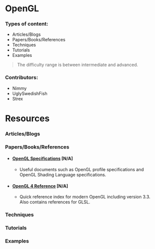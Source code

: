 # OpenGL

### Types of content:
- Articles/Blogs
- Papers/Books/References
- Techniques
- Tutorials
- Examples

> The difficulty range is between intermediate and advanced.

### Contributors:
- Nimmy
- UglySwedishFish
- Strex

# Resources



### Articles/Blogs





### Papers/Books/References
- #### [OpenGL Specifications](https://www.khronos.org/registry/OpenGL/index_gl.php) [N/A]
	- Useful documents such as OpenGL profile specifications and OpenGL Shading Language specifications. 

- #### [OpenGL 4 Reference](https://www.khronos.org/registry/OpenGL-Refpages/gl4//) [N/A]
	- Quick reference index for modern OpenGL including version 3.3. Also contains references for GLSL.
### Techniques





### Tutorials





### Examples
